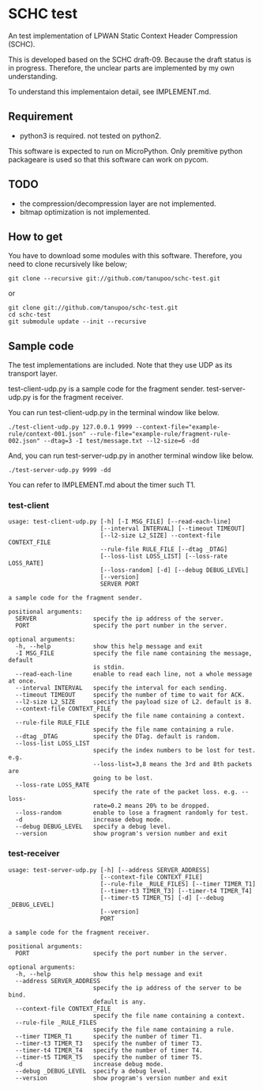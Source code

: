 SCHC test
==========

An test implementation of LPWAN Static Context Header Compression (SCHC).

This is developed based on the SCHC draft-09.
Because the draft status is in progress.
Therefore, the unclear parts are implemented by my own understanding.

To understand this implementaion detail, see IMPLEMENT.md.

## Requirement

- python3 is required. not tested on python2.

This software is expected to run on MicroPython.
Only premitive python packageare is used
so that this software can work on pycom.

## TODO

- the compression/decompression layer are not implemented.
- bitmap optimization is not implemented.

## How to get

You have to download some modules with this software.
Therefore, you need to clone recursively like below;

    git clone --recursive git://github.com/tanupoo/schc-test.git

or

    git clone git://github.com/tanupoo/schc-test.git
    cd schc-test
    git submodule update --init --recursive

## Sample code

The test implementations are included.
Note that they use UDP as its transport layer.

test-client-udp.py is a sample code for the fragment sender.
test-server-udp.py is for the fragment receiver.

You can run test-client-udp.py in the terminal window like below.

    ./test-client-udp.py 127.0.0.1 9999 --context-file="example-rule/context-001.json" --rule-file="example-rule/fragment-rule-002.json" --dtag=3 -I test/message.txt --l2-size=6 -dd

And, you can run test-server-udp.py in another terminal window like below.

    ./test-server-udp.py 9999 -dd

You can refer to IMPLEMENT.md about the timer such T1.

### test-client

    usage: test-client-udp.py [-h] [-I MSG_FILE] [--read-each-line]
                              [--interval INTERVAL] [--timeout TIMEOUT]
                              [--l2-size L2_SIZE] --context-file CONTEXT_FILE
                              --rule-file RULE_FILE [--dtag _DTAG]
                              [--loss-list LOSS_LIST] [--loss-rate LOSS_RATE]
                              [--loss-random] [-d] [--debug DEBUG_LEVEL]
                              [--version]
                              SERVER PORT
    
    a sample code for the fragment sender.
    
    positional arguments:
      SERVER                specify the ip address of the server.
      PORT                  specify the port number in the server.
    
    optional arguments:
      -h, --help            show this help message and exit
      -I MSG_FILE           specify the file name containing the message, default
                            is stdin.
      --read-each-line      enable to read each line, not a whole message at once.
      --interval INTERVAL   specify the interval for each sending.
      --timeout TIMEOUT     specify the number of time to wait for ACK.
      --l2-size L2_SIZE     specify the payload size of L2. default is 8.
      --context-file CONTEXT_FILE
                            specify the file name containing a context.
      --rule-file RULE_FILE
                            specify the file name containing a rule.
      --dtag _DTAG          specify the DTag. default is random.
      --loss-list LOSS_LIST
                            specify the index numbers to be lost for test. e.g.
                            --loss-list=3,8 means the 3rd and 8th packets are
                            going to be lost.
      --loss-rate LOSS_RATE
                            specify the rate of the packet loss. e.g. --loss-
                            rate=0.2 means 20% to be dropped.
      --loss-random         enable to lose a fragment randomly for test.
      -d                    increase debug mode.
      --debug DEBUG_LEVEL   specify a debug level.
      --version             show program's version number and exit

### test-receiver

    usage: test-server-udp.py [-h] [--address SERVER_ADDRESS]
                              [--context-file CONTEXT_FILE]
                              [--rule-file _RULE_FILES] [--timer TIMER_T1]
                              [--timer-t3 TIMER_T3] [--timer-t4 TIMER_T4]
                              [--timer-t5 TIMER_T5] [-d] [--debug _DEBUG_LEVEL]
                              [--version]
                              PORT
    
    a sample code for the fragment receiver.
    
    positional arguments:
      PORT                  specify the port number in the server.
    
    optional arguments:
      -h, --help            show this help message and exit
      --address SERVER_ADDRESS
                            specify the ip address of the server to be bind.
                            default is any.
      --context-file CONTEXT_FILE
                            specify the file name containing a context.
      --rule-file _RULE_FILES
                            specify the file name containing a rule.
      --timer TIMER_T1      specify the number of timer T1.
      --timer-t3 TIMER_T3   specify the number of timer T3.
      --timer-t4 TIMER_T4   specify the number of timer T4.
      --timer-t5 TIMER_T5   specify the number of timer T5.
      -d                    increase debug mode.
      --debug _DEBUG_LEVEL  specify a debug level.
      --version             show program's version number and exit

